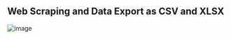 ## Web Scraping and Data Export as CSV and XLSX
![image](https://github.com/snehalkr3030/Assignment---Backend-Developer-Intern-/assets/167300047/bb554b20-dab1-4f1c-9c60-b9449b561036)


